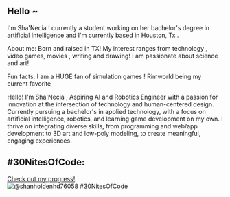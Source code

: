 ## Hello ~
I'm Sha'Necia !  currently a student working on her bachelor's degree in artificial Intelligence and I'm currently based in Houston, Tx .

About me: Born and raised in TX! My interest ranges from technology , video games, movies , writing and drawing! I am passionate about science and art!


Fun facts:
I am a HUGE fan of simulation games ! Rimworld being my current favorite 


Hello! I'm Sha'Necia , Aspiring AI and Robotics Engineer with a passion for innovation at the intersection of technology and human-centered design. Currently pursuing a bachelor's in applied technology, with a focus on artificial intelligence, robotics, and learning game development on my own. I thrive on integrating diverse skills, from programming and web/app development to 3D art and low-poly modeling, to create meaningful, engaging experiences.

## #30NitesOfCode:
  [Check out my progress!](https://www.codedex.io/@shanholdenhd76058/30-nites-of-code)  
  ![@shanholdenhd76058 #30NitesOfCode](https://www.codedex.io/api/petStatus?user=shanholdenhd76058)
